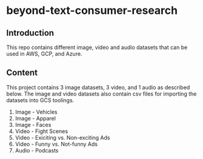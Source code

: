 # beyond-text-consumer-research
## Introduction
This repo contains different image, video and audio datasets that can be used in AWS, GCP, and Azure.

## Content
This project contains 3 image datasets, 3 video, and 1 audio as described below.
The image and video datasets also contain csv files for importing the datasets into GCS toolings.

1. Image - Vehicles
2. Image - Apparel
3. Image - Faces
4. Video - Fight Scenes
5. Video - Exiciting vs. Non-exciting Ads
6. Video - Funny vs. Not-funny Ads
7. Audio - Podcasts
